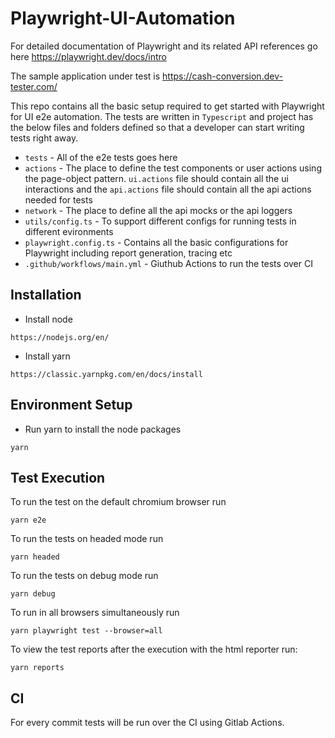 # Playwright-UI-Automation

For detailed documentation of Playwright and its related API references go here https://playwright.dev/docs/intro

The sample application under test is https://cash-conversion.dev-tester.com/

This repo contains all the basic setup required to get started with Playwright for UI e2e automation. The tests are written in `Typescript` and project has the below files and folders defined so that a developer can start writing tests right away.

- `tests` - All of the e2e tests goes here
- `actions` - The place to define the test components or user actions using the page-object pattern. `ui.actions` file should contain all the ui interactions and the `api.actions` file should contain all the api actions needed for tests
- `network` - The place to define all the api mocks or the api loggers
- `utils/config.ts` - To support different configs for running tests in different evironments
- `playwright.config.ts` - Contains all the basic configurations for Playwright including report generation, tracing etc
- `.github/workflows/main.yml` - Giuthub Actions to run the tests over CI

## Installation

- Install node

```
https://nodejs.org/en/
```

- Install yarn

```
https://classic.yarnpkg.com/en/docs/install
```

## Environment Setup

- Run yarn to install the node packages

```
yarn
```

## Test Execution

To run the test on the default chromium browser run

```
yarn e2e
```

To run the tests on headed mode run

```
yarn headed
```

To run the tests on debug mode run

```
yarn debug
```

To run in all browsers simultaneously run

```
yarn playwright test --browser=all
```

To view the test reports after the execution with the html reporter run:

```
yarn reports
```

## CI

For every commit tests will be run over the CI using Gitlab Actions.
